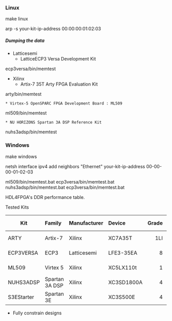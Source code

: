 ### Linux

make linux

arp -s your-kit-ip-address 00:00:00:01:02:03

##### Dumping the data 

* Latticesemi
	* LatticeECP3 Versa Development Kit

ecp3versa/bin/memtest

* Xilinx
	* Artix-7 35T Arty FPGA Evaluation Kit

arty/bin/memtest

	* Virtex-5 OpenSPARC FPGA Development Board : ML509 

ml509/bin/memtest

	* NU HORIZONS Spartan 3A DSP Reference Kit
nuhs3adsp/bin/memtest

### Windows

make windows

netsh interface ipv4 add neighbors "Ethernet" your-kit-ip-address 00-00-00-01-02-03

ml509/bin/memtest.bat
ecp3versa/bin/memtest.bat
nuhs3adsp/bin/memtest.bat
ecp3versa/bin/memtest.bat

HDL4FPGA's DDR performance table.

Tested Kits

| Kit        | Family         | Manufacturer   | Device     | Grade | DRAM Clock | Transfer  |
| ---------- | :------------- | :------------- | :--------- | ----: | ---------: | --------: |
| ARTY       | Artix-7        | Xilinx         | XC7A35T    | 1LI   |    525 MHz | 1050 MT/s |
| ECP3VERSA  | ECP3           | Latticesemi    | LFE3-35EA  | 8     |    500 Mhz | 1000 MT/s |
| ML509      | Virtex 5       | Xilinx         | XC5LX110t  | 1     |    267 MHz |  533 MT/s |
| NUHS3ADSP  | Spartan 3A DSP | Xilinx         | XC3SD1800A | 4     |    166 MHz |  333 MT/s |
| S3EStarter | Spartan 3E     | Xilinx         | XC3S500E   | 4     |    150 MHz |  300 MT/s |

  * Fully constrain designs 
